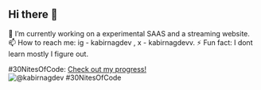 ## Hi there 👋
  🔭 I’m currently working on a experimental SAAS and a streaming website.
  📫 How to reach me: ig - kabirnagdev , x  - kabirnagdevv.
  ⚡ Fun fact: I dont learn mostly I figure out.
<!--
**kabirnagdev/kabirnagdev** is a ✨ _special_ ✨ repository because its `README.md` (this file) appears on your GitHub profile.

Here are some ideas to get you started:

🔭 I’m currently working on ...
- 🌱 I’m currently learning ...
- 👯 I’m looking to collaborate on ...
- 🤔 I’m looking for help with ...
- 💬 Ask me about ...
- 📫 How to reach me: ...
- 😄 Pronouns: ...
- ⚡ Fun fact: ...
-->
  #30NitesOfCode: [Check out my progress!](https://www.codedex.io/@kabirnagdev/30-nites-of-code)  
  ![@kabirnagdev #30NitesOfCode](https://www.codedex.io/api/petStatus?user=kabirnagdev)
